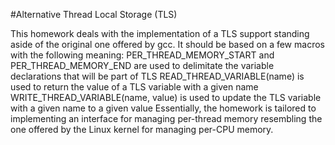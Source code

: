 #Alternative Thread Local Storage (TLS)

This homework deals with the implementation of a TLS support standing aside of the original one offered by gcc. It should be based on a few macros with the following meaning:
PER_THREAD_MEMORY_START and PER_THREAD_MEMORY_END are used to delimitate the variable declarations that will be part of TLS
READ_THREAD_VARIABLE(name) is used to return the value of a TLS variable with a given name
WRITE_THREAD_VARIABLE(name, value) is used to update the TLS variable with a given name to a given value 
Essentially, the homework is tailored to implementing an interface for managing per-thread memory resembling the one offered by the Linux kernel for managing per-CPU memory. 
